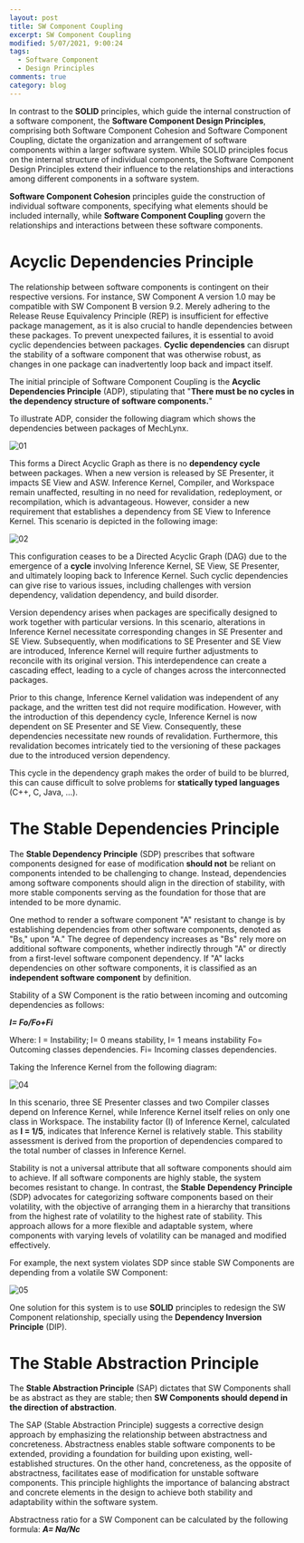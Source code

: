 ```yaml
---
layout: post
title: SW Component Coupling
excerpt: SW Component Coupling
modified: 5/07/2021, 9:00:24
tags:
  - Software Component
  - Design Principles
comments: true
category: blog
---
```

In contrast to the **SOLID** principles, which guide the internal construction of a software component, the **Software Component Design Principles**, comprising both Software Component Cohesion and Software Component Coupling, dictate the organization and arrangement of software components within a larger software system. While SOLID principles focus on the internal structure of individual components, the Software Component Design Principles extend their influence to the relationships and interactions among different components in a software system.

**Software Component Cohesion** principles guide the construction of individual software components, specifying what elements should be included internally, while **Software Component Coupling** govern the relationships and interactions between these software components.

# Acyclic Dependencies Principle
The relationship between software components is contingent on their respective versions. For instance, SW Component A version 1.0 may be compatible with SW Component B version 9.2. Merely adhering to the Release Reuse Equivalency Principle (REP) is insufficient for effective package management, as it is also crucial to handle dependencies between these packages. To prevent unexpected failures, it is essential to avoid cyclic dependencies between packages. **Cyclic dependencies** can disrupt the stability of a software component that was otherwise robust, as changes in one package can inadvertently loop back and impact itself.

The initial principle of Software Component Coupling is the **Acyclic Dependencies Principle** (ADP), stipulating that "**There must be no cycles in the dependency structure of software components.**"

To illustrate ADP, consider the following diagram which shows the dependencies between packages of MechLynx.

![01](https://github.com/CharlieHdzMx/CharlieHdzMx.github.io/assets/6202653/baa7ef4c-d1fb-4b21-9f5a-c8fb5add653a)

This forms a Direct Acyclic Graph as there is no **dependency cycle** between packages. When a new version is released by SE Presenter, it impacts SE View and ASW. Inference Kernel, Compiler, and Workspace remain unaffected, resulting in no need for revalidation, redeployment, or recompilation, which is advantageous. However, consider a new requirement that establishes a dependency from SE View to Inference Kernel. This scenario is depicted in the following image:

![02](https://github.com/CharlieHdzMx/CharlieHdzMx.github.io/assets/6202653/2861ef3e-9474-44d0-8c5a-1e6954e2fb87)

This configuration ceases to be a Directed Acyclic Graph (DAG) due to the emergence of a **cycle** involving Inference Kernel, SE View, SE Presenter, and ultimately looping back to Inference Kernel. Such cyclic dependencies can give rise to various issues, including challenges with version dependency, validation dependency, and build disorder.

Version dependency arises when packages are specifically designed to work together with particular versions. In this scenario, alterations in Inference Kernel necessitate corresponding changes in SE Presenter and SE View. Subsequently, when modifications to SE Presenter and SE View are introduced, Inference Kernel will require further adjustments to reconcile with its original version. This interdependence can create a cascading effect, leading to a cycle of changes across the interconnected packages.

Prior to this change, Inference Kernel validation was independent of any package, and the written test did not require modification. However, with the introduction of this dependency cycle, Inference Kernel is now dependent on SE Presenter and SE View. Consequently, these dependencies necessitate new rounds of revalidation. Furthermore, this revalidation becomes intricately tied to the versioning of these packages due to the introduced version dependency.

This cycle in the dependency graph makes the order of build to be blurred, this can cause difficult to solve problems for **statically typed languages** (C++, C, Java, …).

# The Stable Dependencies Principle
The **Stable Dependency Principle** (SDP) prescribes that software components designed for ease of modification **should not** be reliant on components intended to be challenging to change. Instead, dependencies among software components should align in the direction of stability, with more stable components serving as the foundation for those that are intended to be more dynamic.

One method to render a software component "A" resistant to change is by establishing dependencies from other software components, denoted as "Bs," upon "A." The degree of dependency increases as "Bs" rely more on additional software components, whether indirectly through "A" or directly from a first-level software component dependency. If "A" lacks dependencies on other software components, it is classified as an **independent software component** by definition.

Stability of a SW Component is the ratio between incoming and outcoming dependencies as follows:

**_I= Fo/Fo+Fi_**

Where: 
I = Instability; I= 0 means stability, I= 1 means instability
Fo= Outcoming classes dependencies.
Fi= Incoming classes dependencies.

Taking the Inference Kernel from the following diagram:

![04](https://github.com/CharlieHdzMx/CharlieHdzMx.github.io/assets/6202653/518a6ca3-8229-4d87-807e-a37ee2a614f0)

In this scenario, three SE Presenter classes and two Compiler classes depend on Inference Kernel, while Inference Kernel itself relies on only one class in Workspace. The instability factor (I) of Inference Kernel, calculated as **I = 1/5**, indicates that Inference Kernel is relatively stable. This stability assessment is derived from the proportion of dependencies compared to the total number of classes in Inference Kernel.

Stability is not a universal attribute that all software components should aim to achieve. If all software components are highly stable, the system becomes resistant to change. In contrast, the **Stable** **Dependency Principle** (SDP) advocates for categorizing software components based on their volatility, with the objective of arranging them in a hierarchy that transitions from the highest rate of volatility to the highest rate of stability. This approach allows for a more flexible and adaptable system, where components with varying levels of volatility can be managed and modified effectively.

For example, the next system violates SDP since stable SW Components are depending from a volatile SW Component:

![05](https://github.com/CharlieHdzMx/CharlieHdzMx.github.io/assets/6202653/3e8fedef-edf0-4662-a0af-93f8a66587b3)

One solution for this system is to use **SOLID** principles to redesign the SW Component relationship, specially using the **Dependency Inversion Principle** (DIP).

# The Stable Abstraction Principle
The **Stable Abstraction Principle** (SAP) dictates that SW Components shall be as abstract as they are stable; then **SW Components should depend in the direction of abstraction**.

The SAP (Stable Abstraction Principle) suggests a corrective design approach by emphasizing the relationship between abstractness and concreteness. Abstractness enables stable software components to be extended, providing a foundation for building upon existing, well-established structures. On the other hand, concreteness, as the opposite of abstractness, facilitates ease of modification for unstable software components. This principle highlights the importance of balancing abstract and concrete elements in the design to achieve both stability and adaptability within the software system.

Abstractness ratio for a SW Component can be calculated by the following formula:
**_A= Na/Nc_**
